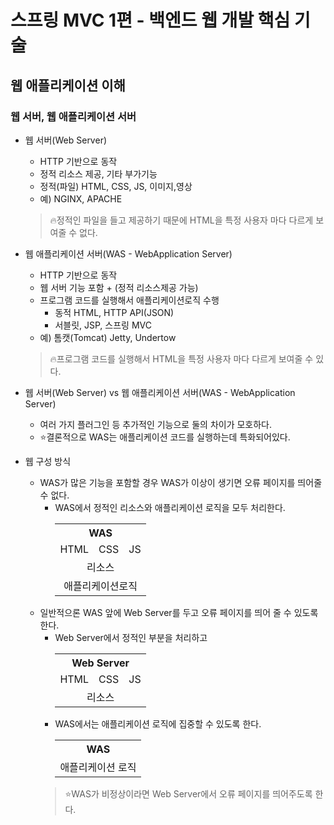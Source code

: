# 스프링 MVC 1편 - 백엔드 웹 개발 핵심 기술
## 웹 애플리케이션 이해
### 웹 서버, 웹 애플리케이션 서버
- 웹 서버(Web Server)
    - HTTP 기반으로 동작
    - 정적 리소스 제공, 기타 부가기능
    - 정적(파일) HTML, CSS, JS, 이미지,영상
    - 예) NGINX, APACHE
    > 🔥정적인 파일을 들고 제공하기 때문에 HTML을 특정 사용자 마다 다르게 보여줄 수 없다.
- 웹 애플리케이션 서버(WAS - WebApplication Server)
    - HTTP 기반으로 동작
    - 웹 서버 기능 포함 + (정적 리소스제공 가능)
    - 프로그램 코드를 실행해서 애플리케이션로직 수행
        - 동적 HTML, HTTP API(JSON)
        - 서블릿, JSP, 스프링 MVC
    - 예) 톰캣(Tomcat) Jetty, Undertow
    > 🔥프로그램 코드를 실행해서 HTML을 특정 사용자 마다 다르게 보여줄 수 있다.
- 웹 서버(Web Server) vs 웹 애플리케이션 서버(WAS - WebApplication Server)
    - 여러 가지 플러그인 등 추가적인 기능으로 둘의 차이가 모호하다.
    - ⭐결론적으로 WAS는 애플리케이션 코드를 실행하는데 특화되어있다.

- 웹 구성 방식
    - WAS가 많은 기능을 포함할 경우 WAS가 이상이 생기면 오류 페이지를 띄어줄 수 없다.
        - WAS에서 정적인 리소스와 애플리케이션 로직을 모두 처리한다.
            <table>
              <tr>
                <th align="center" colspan="3">WAS</th>
              </tr>
              <tr>
                <td align="center">HTML</td>
                <td align="center">CSS</td>
                <td align="center">JS</td>
              </tr>
              <tr>
                <td align="center" colspan="3">리소스</td>
              </tr>
              <tr>
                <td align="center" colspan="3">애플리케이션로직</td>
              </tr>
            </table>
    - 일반적으론 WAS 앞에 Web Server를 두고 오류 페이지를 띄어 줄 수 있도록 한다.
        - Web Server에서 정적인 부분을 처리하고
            <table>
              <tr>
                <th align="center" colspan="3">Web Server</th>
              </tr>
              <tr>
                <td align="center">HTML</td>
                <td align="center">CSS</td>
                <td align="center">JS</td>
              </tr>
              <tr>
                <td align="center" colspan="3">리소스</td>
              </tr>
            </table>
        - WAS에서는 애플리케이션 로직에 집중할 수 있도록 한다.
            <table>
              <tr>
                <th align="center">WAS</th>
              </tr>
              <tr>
                <td align="center">애플리케이션 로직</td>
              </tr>
            </table>
        > ⭐WAS가 비정상이라면 Web Server에서 오류 페이지를 띄어주도록 한다.
